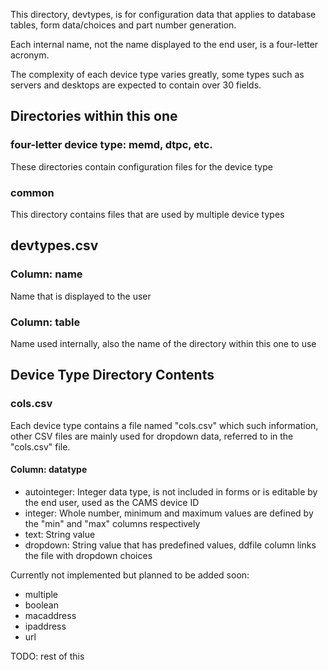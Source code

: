 This directory, devtypes, is for configuration data that applies to database tables, form data/choices and part number generation. 

Each internal name, not the name displayed to the end user, is a four-letter acronym.

The complexity of each device type varies greatly, some types such as servers and desktops are expected to contain over 30 fields.

## Directories within this one

### four-letter device type: memd, dtpc, etc.
These directories contain configuration files for the device type

### common
This directory contains files that are used by multiple device types


## devtypes.csv

### Column: name
Name that is displayed to the user

### Column: table
Name used internally, also the name of the directory within this one to use

## Device Type Directory Contents

### cols.csv
Each device type contains a file named "cols.csv" which such information, other CSV files are mainly used for dropdown data, referred to in the "cols.csv" file.

#### Column: datatype

- autointeger: Integer data type, is not included in forms or is editable by the end user, used as the CAMS device ID
- integer: Whole number, minimum and maximum values are defined by the "min" and "max" columns respectively
- text: String value
- dropdown: String value that has predefined values, ddfile column links the file with dropdown choices

Currently not implemented but planned to be added soon:

- multiple
- boolean
- macaddress
- ipaddress
- url

TODO: rest of this
